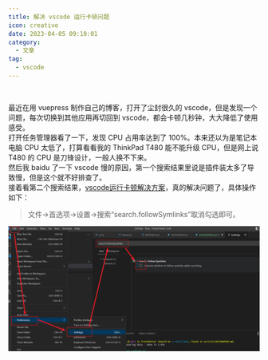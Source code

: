 ```yaml
---
title: 解决 vscode 运行卡顿问题
icon: creative
date: 2023-04-05 09:10:01
category:
  - 文章
tag:
  - vscode
---
```

​​

最近在用 vuepress 制作自己的博客，打开了尘封很久的 vscode，但是发现一个问题，每次切换到其他应用再切回到 vscode，都会卡顿几秒钟，大大降低了使用感受。  
打开任务管理器看了一下，发现 CPU 占用率达到了 100%。本来还以为是笔记本电脑 CPU 太低了，打算看看我的 ThinkPad T480 能不能升级 CPU，但是网上说 T480 的 CPU 是刀锋设计，一般人换不下来。  
然后我 baidu 了一下 vscode 慢的原因，第一个搜索结果里说是插件装太多了导致慢，但是这个就不好排查了。  
接着看第二个搜索结果，[vscode运行卡顿解决方案](https://blog.csdn.net/weixin_43599212/article/details/129175936)，真的解决问题了，具体操作如下：

> 文件->首选项->设置->搜索“search.followSymlinks”取消勾选即可。

![img](./assets/2023040509/img-2023-04-05-20-08-56.png)
